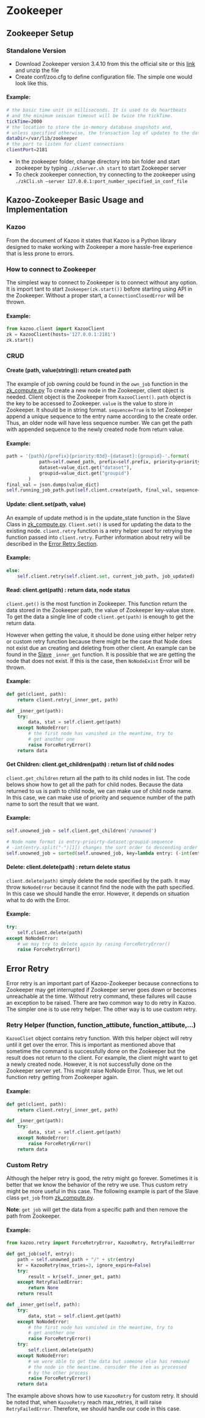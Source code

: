 # Zookeeper
## Zookeeper Setup
### Standalone Version
* Download Zookeeper version 3.4.10 from this the official site or this [link](http://www-eu.apache.org/dist/zookeeper/) and unzip the file 
* Create conf/zoo.cfg to define configuration file. The simple one would look like this. 

#### Example:

```bash
# the basic time unit in milliseconds. It is used to do heartbeats 
# and the minimum session timeout will be twice the tickTime.
tickTime=2000
# the location to store the in-memory database snapshots and, 
# unless specified otherwise, the transaction log of updates to the database.
dataDir=/var/lib/zookeeper
# the port to listen for client connections
clientPort=2181
```
* In the zookeeper folder, change directory into bin folder and start zookeeper by typing `./zkServer.sh start` to start Zookeeper server
* To check zookeeper connection, try connecting to the zookeeper using `./zkCli.sh –server 127.0.0.1:port_number_specified_in_conf_file`

## Kazoo-Zookeeper Basic Usage and Implementation
### Kazoo
From the document of Kazoo it states that Kazoo is a Python library designed to make working with Zookeeper a more hassle-free experience that is less prone to errors.

### How to connect to Zookeeper
The simplest way to connect to Zookeeper is to connect without any option. It is import tant to start `Zookeeper(zk.start())` before starting using API in the Zookeeper. Without a proper start, a `ConnectionClosedError` will be thrown. 

#### Example:
```python
from kazoo.client import KazooClient
zk = KazooClient(hosts='127.0.0.1:2181')
zk.start()
```
### CRUD
#### Create (path, value(string)): return created path

The example of job owning could be found in the `own_job` function in the [zk_compute.py](../compute/zk_compute.py) To create a new node in the Zookeeper, client object is needed. Client object is the Zookeeper from `KazooClient()`. `path` object is the key to be accessed to Zookeeper. `value` is the value to store in Zookeeper. It should be in string format. `sequence=True` is to let Zookeeper append a unique sequence to the entry name according to the create order. Thus, an older node will have less sequence number. We can get the path with appended sequence to the newly created node from return value.

#### Example:
```python
path = '{path}/{prefix}{priority:03d}-{dataset}:{groupid}-'.format(
            path=self.owned_path, prefix=self.prefix, priority=priority,
            dataset=value_dict.get("dataset"),
            groupid=value_dict.get("groupid")
        )
final_val = json.dumps(value_dict)
self.running_job_path.put(self.client.create(path, final_val, sequence=True))
```
#### Update: client.set(path, value)
An example of update method is in the update_state function in the Slave Class in [zk_compute.py](../compute/zk_compute.py). `Client.set()` is used for updating the data to the existing node. `client.retry` function is a retry helper used for retrying the function passed into `client.retry`. Further information about retry will be described in the [Error Retry Section](#rror-retry).

#### Example:
```python
else:
    self.client.retry(self.client.set, current_job_path, job_updated)
```

#### Read: client.get(path) : return data, node status
`client.get()` is the most function in Zookeeper. This function return the data stored in the Zookeeper path, the value of Zookeeper key-value store.
To get the data a single line of code `client.get(path)` is enough to get the return data. 

However when getting the value, it should be done using either helper retry or custom retry function because there might be the case that Node does not exist due an creating and deleting from other client. An example can be found in the [Slave](../compute/zk_compute.py) `_inner_get` function. It is possible that we are getting the node that does not exist. If this is the case, then `NoNodeExist` Error will be thrown. 

#### Example:
```python
def get(client, path):  
    return client.retry(_inner_get, path)

def _inner_get(path):
    try:
        data, stat = self.client.get(path)
    except NoNodeError:
        # the first node has vanished in the meantime, try to
        # get another one
        raise ForceRetryError()
    return data
```

#### Get Children: client.get_children(path) : return list of child nodes
`client.get_children` return all the path to its child nodes in list. The code belows show how to get all the path for child nodes. Because the data returned to us is path to child node, we can make use of child node name. In this case, we can make use of priority and sequence number of the path name to sort the result that we want. 

#### Example:
```python
self.unowned_job = self.client.get_children('/unowned')

# Node name format is entry-prioirty-dataset:groupid-sequence
# -int(entry.split("-")[1]) changes the sort order to descending order
self.unowned_job = sorted(self.unowned_job, key=lambda entry: (-int(entry.split("-")[1]), entry.split("-")[-1]))
```

#### Delete: client.delete(path) : return delete status
`client.delete(path)` simply delete the node specified by the path. It may throw `NoNodeError` because it cannot find the node with the path specified. In this case we should handle the error. However, it depends on situation what to do with the Error. 

#### Example:
```python
try:
    self.client.delete(path)
except NoNodeError:
    # we may try to delete again by rasing ForceRetryError()
    raise ForceRetryError()
```

## Error Retry
Error retry is an important part of Kazoo-Zookeeper because connections to Zookeeper may get interrupted if Zookeeper server goes down or becomes unreachable at the time. Without retry command, these failures will cause an exception to be raised. There are two common way to do retry in Kazoo. The simpler one is to use retry helper. The other way is to use custom retry.

### Retry Helper (function, function_attibute, function_attibute,...)
`KazooCliet` object contains retry function. With this helper object will retry until it get over the error. This is important as mentioned above that sometime the command is successfully done on the Zookeeper but the result does not return to the client. For example, the client might want to get a newly created node. However, it is not successfully done on the Zookeeper server yet. This might raise NoNode Error. Thus, we let out function retry getting from Zookeeper again.

#### Example:
```python
def get(client, path):  
    return client.retry(_inner_get, path)

def _inner_get(path):
    try:
        data, stat = self.client.get(path)
    except NoNodeError:
        raise ForceRetryError()
    return data
```

### Custom Retry
Although the helper retry is good, the retry might go forever. Sometimes it is better that we know the behavior of the retry we use. Thus custom retry might be more useful in this case. The following example is part of the Slave class `get_job` from [zk_compute.py](../compute/zk_compute.py). 

<b>Note</b>: 
`get job` will get the data from a specific path and then remove the path from Zookeeper.

#### Example:
```python
from kazoo.retry import ForceRetryError, KazooRetry, RetryFailedError

def get_job(self, entry):
    path = self.unowned_path + "/" + str(entry)
    kr = KazooRetry(max_tries=3, ignore_expire=False)
    try:
        result = kr(self._inner_get, path)
    except RetryFailedError:
        return None
    return result

def _inner_get(self, path):
    try:
        data, stat = self.client.get(path)
    except NoNodeError:
        # the first node has vanished in the meantime, try to
        # get another one
        raise ForceRetryError()
    try:
        self.client.delete(path)
    except NoNodeError:
        # we were able to get the data but someone else has removed
        # the node in the meantime. consider the item as processed
        # by the other process
        raise ForceRetryError()
    return data
```

The example above shows how to use `KazooRetry` for custom retry. It should be noted that, when `KazooRetry` reach max_retries, it will raise `RetryFailedError`. Therefore, we should handle our code in this case.








